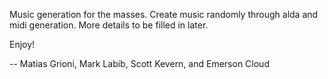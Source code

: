 Music generation for the masses.
Create music randomly through alda and midi generation. More details to be
filled in later.

Enjoy!

-- Matias Grioni, Mark Labib, Scott Kevern, and Emerson Cloud
